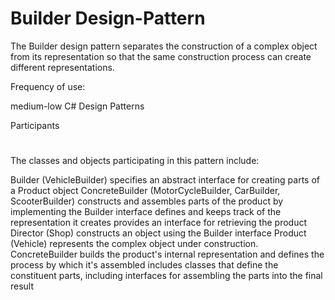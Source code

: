 # Builder Design-Pattern

The Builder design pattern separates the construction of a complex object from its representation so that the same construction process can create different representations.

Frequency of use:

medium-low
C# Design Patterns



Participants
#
The classes and objects participating in this pattern include:

Builder  (VehicleBuilder)
specifies an abstract interface for creating parts of a Product object
ConcreteBuilder  (MotorCycleBuilder, CarBuilder, ScooterBuilder)
constructs and assembles parts of the product by implementing the Builder interface
defines and keeps track of the representation it creates
provides an interface for retrieving the product
Director  (Shop)
constructs an object using the Builder interface
Product  (Vehicle)
represents the complex object under construction. ConcreteBuilder builds the product's internal representation and defines the process by which it's assembled
includes classes that define the constituent parts, including interfaces for assembling the parts into the final result
